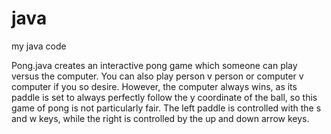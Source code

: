 # java
my java code

Pong.java creates an interactive pong game which someone can play versus the computer. You can also play person v person or computer v computer if you so desire. However, the computer always wins, as its paddle is set to always perfectly follow the y coordinate of the ball, so this game of pong is not particularly fair. The left paddle is controlled with the s and w keys, while the right is controlled by the up and down arrow keys.
